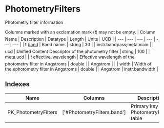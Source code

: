 # PhotometryFilters
Photometry filter information


Columns marked with an exclamation mark (❗️) may not be empty.
| Column Name | Description | Datatype | Length | Units  | UCD |
| --- | --- | --- | --- | --- | --- |
| ❗️ <ins>band</ins> | Band name. | string | 30 |  | instr.bandpass;meta.main  |
| ucd | Unified Content Descriptor of the photometry filter | string | 100 |  | meta.ucd  |
| ❗️ effective_wavelength | Effective wavelength of the photometry filter in Angstroms | double |  | Angstrom |   |
| width | Width of the ephotometry filter in Angstroms | double |  | Angstrom | instr.bandwidth  |

## Indexes
| Name | Columns | Description |
| --- | --- | --- |
| PK_PhotometryFilters | ['#PhotometryFilters.band'] | Primary key for PhotometryFilters table |

